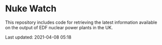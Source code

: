 # Nuke Watch

This repository includes code for retrieving the latest information available on the output of EDF nuclear power plants in the UK.

Last updated: 2021-04-08 05:18